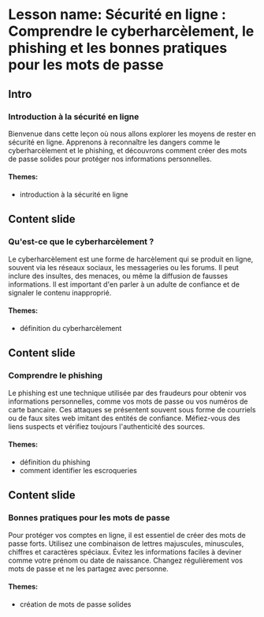 # Lesson name: Sécurité en ligne : Comprendre le cyberharcèlement, le phishing et les bonnes pratiques pour les mots de passe

## Intro

### Introduction à la sécurité en ligne

Bienvenue dans cette leçon où nous allons explorer les moyens de rester en sécurité en ligne. Apprenons à reconnaître les dangers comme le cyberharcèlement et le phishing, et découvrons comment créer des mots de passe solides pour protéger nos informations personnelles.

#### **Themes:**
- introduction à la sécurité en ligne

## Content slide

### Qu'est-ce que le cyberharcèlement ?

Le cyberharcèlement est une forme de harcèlement qui se produit en ligne, souvent via les réseaux sociaux, les messageries ou les forums. Il peut inclure des insultes, des menaces, ou même la diffusion de fausses informations. Il est important d'en parler à un adulte de confiance et de signaler le contenu inapproprié.

#### **Themes:**
- définition du cyberharcèlement

## Content slide

### Comprendre le phishing

Le phishing est une technique utilisée par des fraudeurs pour obtenir vos informations personnelles, comme vos mots de passe ou vos numéros de carte bancaire. Ces attaques se présentent souvent sous forme de courriels ou de faux sites web imitant des entités de confiance. Méfiez-vous des liens suspects et vérifiez toujours l'authenticité des sources.

#### **Themes:**
- définition du phishing
- comment identifier les escroqueries

## Content slide

### Bonnes pratiques pour les mots de passe

Pour protéger vos comptes en ligne, il est essentiel de créer des mots de passe forts. Utilisez une combinaison de lettres majuscules, minuscules, chiffres et caractères spéciaux. Évitez les informations faciles à deviner comme votre prénom ou date de naissance. Changez régulièrement vos mots de passe et ne les partagez avec personne.

#### **Themes:**
- création de mots de passe solides
